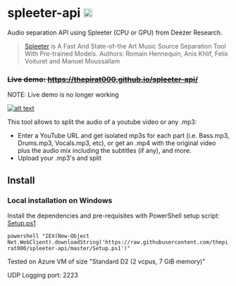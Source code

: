 # spleeter-api <img src="https://app.pixelencounter.com/api/basic/monsters/random" alt="drawing" width="20"/>

Audio separation API using Spleeter (CPU or GPU) from Deezer Research.

> [Spleeter](https://github.com/deezer/spleeter) is A Fast And State-of-the Art Music Source Separation Tool With Pre-trained Models.
> Authors: Romain Hennequin, Anis Khlif, Felix Voituret and Manuel Moussallam

### ~~Live demo: https://thepirat000.github.io/spleeter-api/~~

NOTE: Live demo is no longer working

[![alt text](https://user-images.githubusercontent.com/9836380/146712887-c5f20616-f216-465e-87cb-c54390c99a55.png "Spleeter")](https://thepirat000.github.io/spleeter-api/)

This tool allows to split the audio of a youtube video or any .mp3:

- Enter a YouTube URL and get isolated mp3s for each part (i.e. Bass.mp3, Drums.mp3, Vocals.mp3, etc), or get an .mp4 with the original video plus the audio mix including the subtitles (if any), and more.
- Upload your .mp3's and split

## Install

### Local installation on Windows

Install the dependencies and pre-requisites with PowerShell setup script: [Setup.ps1](https://github.com/thepirat000/spleeter-api/blob/master/Setup.ps1)

`powershell "IEX(New-Object Net.WebClient).downloadString('https://raw.githubusercontent.com/thepirat000/spleeter-api/master/Setup.ps1')"`

Tested on Azure VM of size "Standard D2 (2 vcpus, 7 GiB memory)" 

UDP Logging port: 2223





